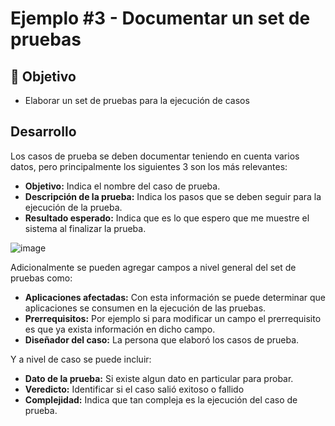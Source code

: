 # Ejemplo #3 - Documentar un set de pruebas

## :dart: Objetivo

- Elaborar un set de pruebas para la ejecución de casos


## Desarrollo

Los casos de prueba se deben documentar teniendo en cuenta varios datos, pero principalmente los siguientes 3 son los más relevantes:

- **Objetivo:** Indica el nombre del caso de prueba.
- **Descripción de la prueba:** Indica los pasos que se deben seguir para la ejecución de la prueba.
- **Resultado esperado:** Indica que es lo que espero que me muestre el sistema al finalizar la prueba.

![image](https://user-images.githubusercontent.com/22419786/164870500-2fdf89e1-235a-4fdb-8108-c95d62e29e16.png)

Adicionalmente se pueden agregar campos a nivel general del set de pruebas como:

- **Aplicaciones afectadas:** Con esta información se puede determinar que aplicaciones se consumen en la ejecución de las pruebas.
- **Prerrequisitos:** Por ejemplo si para modificar un campo el prerrequisito es que ya exista información en dicho campo.
- **Diseñador del caso:** La persona que elaboró los casos de prueba.

Y a nivel de caso se puede incluir:

- **Dato de la prueba:**  Si existe algun dato en particular para probar.
- **Veredicto:** Identificar si el caso salió exitoso o fallido 
- **Complejidad:** Indica que tan compleja es la ejecución del caso de prueba.
